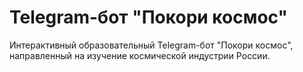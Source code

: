 # Telegram-бот "Покори космос"
Интерактивный образовательный Telegram-бот "Покори космос", направленный на изучение космической индустрии России.
